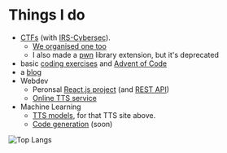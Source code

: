 # Things I do

* [CTFs](https://github.com/IRS-Cybersec/ctfdump) (with [IRS-Cybersec](https://irscybersec.tk/)). 
  * [We organised one too](https://github.com/IRS-Cybersec/Sieberrsec-CTF-3.0)
  * I also made a [pwn](https://github.com/152334H/pwnscripts) library extension, but it's deprecated
* basic [coding exercises](https://github.com/152334H/exercises) and [Advent of Code](https://github.com/152334H/aoc)
* a [blog](https://152334h.github.io)
* Webdev
  * Peronsal [React.js project](https://github.com/152334H/react-viewer-viewer) (and [REST API](https://github.com/152334H/react-viewer-viewer-api))
  * [Online TTS service](https://github.com/152334H/CTN-webapp)
* Machine Learning
  * [TTS models](https://152334h.github.io/disco-narrator/), for that TTS site above.
  * [Code generation](https://github.com/152334H/Copilot-at-home) (soon) 


![Top Langs](https://github-readme-stats.vercel.app/api/top-langs/?username=152334H&layout=compact)

